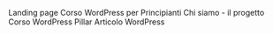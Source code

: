 Landing page Corso WordPress per Principianti
Chi siamo - il progetto Corso WordPress
Pillar Articolo WordPress

